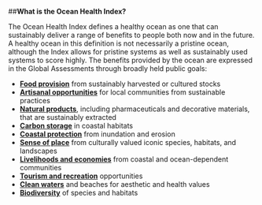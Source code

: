 ##**What is the Ocean Health Index?**

The Ocean Health Index defines a healthy ocean as one that can sustainably deliver a range of benefits to people both now and in the future. A healthy ocean in this definition is not necessarily a pristine ocean, although the Index allows for pristine systems as well as sustainably used systems to score highly. The benefits provided by the ocean are expressed in the Global Assessments through broadly held public goals:

- [**Food provision**](FP_Philosophy) from sustainably harvested or cultured stocks
- [**Artisanal opportunities**](AO_Philosophy) for local communities from sustainable practices
- [**Natural products**](NP_Philosophy), including pharmaceuticals and decorative materials, that are sustainably extracted
- [**Carbon storage**](CS_Philosophy) in coastal habitats
- [**Coastal protection**](CP_Philosophy) from inundation and erosion
- [**Sense of place**](SP_Philosophy) from culturally valued iconic species, habitats, and landscapes
- [**Livelihoods and economies**](LE_Philosophy) from coastal and ocean-dependent communities
- [**Tourism and recreation**](TR_Philosophy) opportunities
- [**Clean waters**](CW_Philosophy) and beaches for aesthetic and health values
- [**Biodiversity**](BIO_Philosophy) of species and habitats
